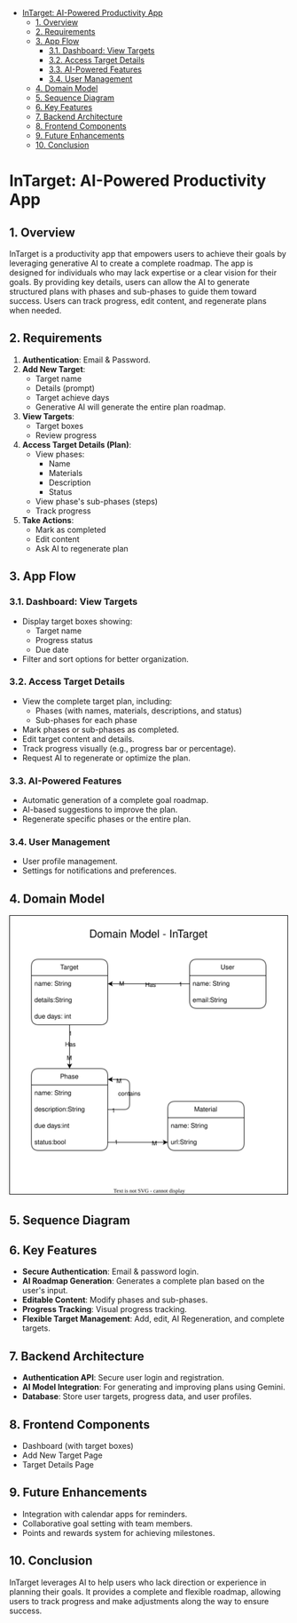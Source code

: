 - [InTarget: AI-Powered Productivity App](#intarget-ai-powered-productivity-app)
  - [1. Overview](#1-overview)
  - [2. Requirements](#2-requirements)
  - [3. App Flow](#3-app-flow)
    - [3.1. Dashboard: View Targets](#31-dashboard-view-targets)
    - [3.2. Access Target Details](#32-access-target-details)
    - [3.3. AI-Powered Features](#33-ai-powered-features)
    - [3.4. User Management](#34-user-management)
  - [4. Domain Model](#4-domain-model)
  - [5. Sequence Diagram](#5-sequence-diagram)
  - [6. Key Features](#6-key-features)
  - [7. Backend Architecture](#7-backend-architecture)
  - [8. Frontend Components](#8-frontend-components)
  - [9. Future Enhancements](#9-future-enhancements)
  - [10. Conclusion](#10-conclusion)

# InTarget: AI-Powered Productivity App

## 1. Overview
InTarget is a productivity app that empowers users to achieve their goals by leveraging generative AI to create a complete roadmap. The app is designed for individuals who may lack expertise or a clear vision for their goals. By providing key details, users can allow the AI to generate structured plans with phases and sub-phases to guide them toward success. Users can track progress, edit content, and regenerate plans when needed.

## 2. Requirements
1. **Authentication**: Email & Password.
2. **Add New Target**:
   - Target name
   - Details (prompt)
   - Target achieve days
   - Generative AI will generate the entire plan roadmap.
3. **View Targets**:
   - Target boxes
   - Review progress
4. **Access Target Details (Plan)**:
   - View phases:
     - Name
     - Materials
     - Description
     - Status
   - View phase's sub-phases (steps)
   - Track progress
5. **Take Actions**:
   - Mark as completed
   - Edit content
   - Ask AI to regenerate plan

## 3. App Flow

### 3.1. Dashboard: View Targets
- Display target boxes showing:
  - Target name
  - Progress status
  - Due date
- Filter and sort options for better organization.

### 3.2. Access Target Details
- View the complete target plan, including:
  - Phases (with names, materials, descriptions, and status)
  - Sub-phases for each phase
- Mark phases or sub-phases as completed.
- Edit target content and details.
- Track progress visually (e.g., progress bar or percentage).
- Request AI to regenerate or optimize the plan.

### 3.3. AI-Powered Features
- Automatic generation of a complete goal roadmap.
- AI-based suggestions to improve the plan.
- Regenerate specific phases or the entire plan.

### 3.4. User Management
- User profile management.
- Settings for notifications and preferences.

## 4. Domain Model
![domain model svg](domain_model.svg)

## 5. Sequence Diagram

## 6. Key Features
- **Secure Authentication**: Email & password login.
- **AI Roadmap Generation**: Generates a complete plan based on the user's input.
- **Editable Content**: Modify phases and sub-phases.
- **Progress Tracking**: Visual progress tracking.
- **Flexible Target Management**: Add, edit, AI Regeneration, and complete targets.

## 7. Backend Architecture
- **Authentication API**: Secure user login and registration.
- **AI Model Integration**: For generating and improving plans using Gemini.
- **Database**: Store user targets, progress data, and user profiles.

## 8. Frontend Components
- Dashboard (with target boxes)
- Add New Target Page
- Target Details Page

## 9. Future Enhancements
- Integration with calendar apps for reminders.
- Collaborative goal setting with team members.
- Points and rewards system for achieving milestones.

## 10. Conclusion
InTarget leverages AI to help users who lack direction or experience in planning their goals. It provides a complete and flexible roadmap, allowing users to track progress and make adjustments along the way to ensure success.